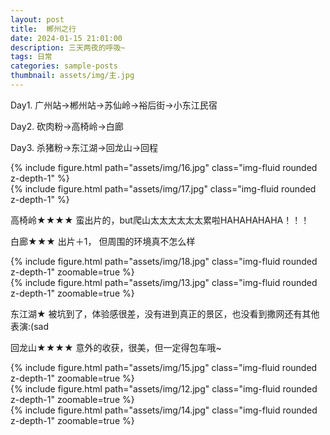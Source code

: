 ```yaml
---
layout: post
title:  郴州之行
date: 2024-01-15 21:01:00
description: 三天两夜的呼吸~
tags: 日常
categories: sample-posts
thumbnail: assets/img/主.jpg
---
```

Day1. 广州站→郴州站→苏仙岭→裕后街→小东江民宿

Day2. 砍肉粉→高椅岭→白廊

Day3. 杀猪粉→东江湖→回龙山→回程

<div class="row mt-3">
    <div class="col-sm mt-3 mt-md-0">
        {% include figure.html path="assets/img/16.jpg" class="img-fluid rounded z-depth-1" %}
    </div>
    <div class="col-sm mt-3 mt-md-0">
        {% include figure.html path="assets/img/17.jpg" class="img-fluid rounded z-depth-1" %}
    </div>
</div>
<div class="caption">
    
</div>

高椅岭★★★★  蛮出片的，but爬山太太太太太太累啦HAHAHAHAHA！！！
    
白廊★★★ 出片＋1， 但周围的环境真不怎么样

<div class="row mt-3">
    <div class="col-sm mt-3 mt-md-0">
        {% include figure.html path="assets/img/18.jpg" class="img-fluid rounded z-depth-1" zoomable=true %}
    </div>
    <div class="col-sm mt-3 mt-md-0">
        {% include figure.html path="assets/img/13.jpg" class="img-fluid rounded z-depth-1" zoomable=true %}
    </div>
</div>

东江湖★ 被坑到了，体验感很差，没有进到真正的景区，也没看到撒网还有其他表演:(sad

回龙山★★★★ 意外的收获，很美，但一定得包车哦~

<div class="row mt-3">
    <div class="col-sm mt-3 mt-md-0">
        {% include figure.html path="assets/img/15.jpg" class="img-fluid rounded z-depth-1" zoomable=true %}
    </div>
    <div class="col-sm mt-3 mt-md-0">
        {% include figure.html path="assets/img/12.jpg" class="img-fluid rounded z-depth-1" zoomable=true %}
    </div>
    <div class="col-sm mt-3 mt-md-0">
        {% include figure.html path="assets/img/14.jpg" class="img-fluid rounded z-depth-1" zoomable=true %}
    </div>
</div>
